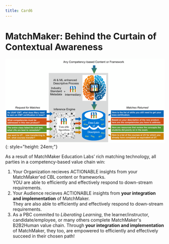 ```yaml
---
title: Card6
---
```

# MatchMaker: Behind the Curtain of Contextual Awareness


![MatchMaker Complete Diagram](/mmassets/MM-Complete-v2.svg){: style="height: 24em;"}

As a result of MatchMaker Education Labs’ rich matching technology, all parties in a competency-based value chain win:

1. Your  <span class="mm-hover" data-toggle="tooltip" title="e.g., VA/Military, Publishers, Training Insitutions, Human Resources, Admissions Offices, etc.">Organization</span> recieves ACTIONABLE insights from your MatchMaker'ed CBL content or frameworks.<br/>YOU are able to efficiently and effectively respond to down-stream requirements. 
2. Your <span class="mm-hover" data-toggle="tooltip" title="i.e.,., The Customers and/or Consituents your organization serves.">Audience</span>  recieves ACTIONABLE insights from **your integration and implementation** of MatchMaker.<br/>They are also able to efficiently and effectively respond to down-stream requirements. 
3. As a PBC commited to *Liberating Learning*, the learner/instructor, candidate/employee, or many others complete MatchMaker's B2B2Human value chain.  Through **your integration and implementation** of MatchMaker, they too, are empowered to efficiently and effectively succeed in their chosen path!